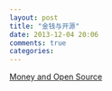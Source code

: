 ```yaml
---
layout: post
title: "金钱与开源"
date: 2013-12-04 20:06
comments: true
categories:
---
```


[Money and Open Source](https://medium.com/building-gittip/d44a1953749c)
